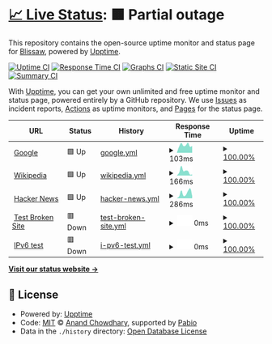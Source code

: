 # [📈 Live Status](https://blissaw.github.io/uptime): <!--live status--> **🟧 Partial outage**

This repository contains the open-source uptime monitor and status page for [Blissaw](https://blissaw.github.io/uptime), powered by [Upptime](https://github.com/upptime/upptime).

[![Uptime CI](https://github.com/blissaw/uptime/workflows/Uptime%20CI/badge.svg)](https://github.com/blissaw/uptime/actions?query=workflow%3A%22Uptime+CI%22)
[![Response Time CI](https://github.com/blissaw/uptime/workflows/Response%20Time%20CI/badge.svg)](https://github.com/blissaw/uptime/actions?query=workflow%3A%22Response+Time+CI%22)
[![Graphs CI](https://github.com/blissaw/uptime/workflows/Graphs%20CI/badge.svg)](https://github.com/blissaw/uptime/actions?query=workflow%3A%22Graphs+CI%22)
[![Static Site CI](https://github.com/blissaw/uptime/workflows/Static%20Site%20CI/badge.svg)](https://github.com/blissaw/uptime/actions?query=workflow%3A%22Static+Site+CI%22)
[![Summary CI](https://github.com/blissaw/uptime/workflows/Summary%20CI/badge.svg)](https://github.com/blissaw/uptime/actions?query=workflow%3A%22Summary+CI%22)

With [Upptime](https://upptime.js.org), you can get your own unlimited and free uptime monitor and status page, powered entirely by a GitHub repository. We use [Issues](https://github.com/blissaw/uptime/issues) as incident reports, [Actions](https://github.com/blissaw/uptime/actions) as uptime monitors, and [Pages](https://blissaw.github.io/uptime) for the status page.

<!--start: status pages-->
<!-- This summary is generated by Upptime (https://github.com/upptime/upptime) -->
<!-- Do not edit this manually, your changes will be overwritten -->
<!-- prettier-ignore -->
| URL | Status | History | Response Time | Uptime |
| --- | ------ | ------- | ------------- | ------ |
| <img alt="" src="https://icons.duckduckgo.com/ip3/www.google.com.ico" height="13"> [Google](https://www.google.com) | 🟩 Up | [google.yml](https://github.com/Blissaw/uptime/commits/HEAD/history/google.yml) | <details><summary><img alt="Response time graph" src="./graphs/google/response-time-week.png" height="20"> 103ms</summary><br><a href="https://blissaw.github.io/uptime/history/google"><img alt="Response time 108" src="https://img.shields.io/endpoint?url=https%3A%2F%2Fraw.githubusercontent.com%2FBlissaw%2Fuptime%2FHEAD%2Fapi%2Fgoogle%2Fresponse-time.json"></a><br><a href="https://blissaw.github.io/uptime/history/google"><img alt="24-hour response time 89" src="https://img.shields.io/endpoint?url=https%3A%2F%2Fraw.githubusercontent.com%2FBlissaw%2Fuptime%2FHEAD%2Fapi%2Fgoogle%2Fresponse-time-day.json"></a><br><a href="https://blissaw.github.io/uptime/history/google"><img alt="7-day response time 103" src="https://img.shields.io/endpoint?url=https%3A%2F%2Fraw.githubusercontent.com%2FBlissaw%2Fuptime%2FHEAD%2Fapi%2Fgoogle%2Fresponse-time-week.json"></a><br><a href="https://blissaw.github.io/uptime/history/google"><img alt="30-day response time 127" src="https://img.shields.io/endpoint?url=https%3A%2F%2Fraw.githubusercontent.com%2FBlissaw%2Fuptime%2FHEAD%2Fapi%2Fgoogle%2Fresponse-time-month.json"></a><br><a href="https://blissaw.github.io/uptime/history/google"><img alt="1-year response time 108" src="https://img.shields.io/endpoint?url=https%3A%2F%2Fraw.githubusercontent.com%2FBlissaw%2Fuptime%2FHEAD%2Fapi%2Fgoogle%2Fresponse-time-year.json"></a></details> | <details><summary><a href="https://blissaw.github.io/uptime/history/google">100.00%</a></summary><a href="https://blissaw.github.io/uptime/history/google"><img alt="All-time uptime 100.00%" src="https://img.shields.io/endpoint?url=https%3A%2F%2Fraw.githubusercontent.com%2FBlissaw%2Fuptime%2FHEAD%2Fapi%2Fgoogle%2Fuptime.json"></a><br><a href="https://blissaw.github.io/uptime/history/google"><img alt="24-hour uptime 100.00%" src="https://img.shields.io/endpoint?url=https%3A%2F%2Fraw.githubusercontent.com%2FBlissaw%2Fuptime%2FHEAD%2Fapi%2Fgoogle%2Fuptime-day.json"></a><br><a href="https://blissaw.github.io/uptime/history/google"><img alt="7-day uptime 100.00%" src="https://img.shields.io/endpoint?url=https%3A%2F%2Fraw.githubusercontent.com%2FBlissaw%2Fuptime%2FHEAD%2Fapi%2Fgoogle%2Fuptime-week.json"></a><br><a href="https://blissaw.github.io/uptime/history/google"><img alt="30-day uptime 100.00%" src="https://img.shields.io/endpoint?url=https%3A%2F%2Fraw.githubusercontent.com%2FBlissaw%2Fuptime%2FHEAD%2Fapi%2Fgoogle%2Fuptime-month.json"></a><br><a href="https://blissaw.github.io/uptime/history/google"><img alt="1-year uptime 100.00%" src="https://img.shields.io/endpoint?url=https%3A%2F%2Fraw.githubusercontent.com%2FBlissaw%2Fuptime%2FHEAD%2Fapi%2Fgoogle%2Fuptime-year.json"></a></details>
| <img alt="" src="https://icons.duckduckgo.com/ip3/en.wikipedia.org.ico" height="13"> [Wikipedia](https://en.wikipedia.org) | 🟩 Up | [wikipedia.yml](https://github.com/Blissaw/uptime/commits/HEAD/history/wikipedia.yml) | <details><summary><img alt="Response time graph" src="./graphs/wikipedia/response-time-week.png" height="20"> 166ms</summary><br><a href="https://blissaw.github.io/uptime/history/wikipedia"><img alt="Response time 194" src="https://img.shields.io/endpoint?url=https%3A%2F%2Fraw.githubusercontent.com%2FBlissaw%2Fuptime%2FHEAD%2Fapi%2Fwikipedia%2Fresponse-time.json"></a><br><a href="https://blissaw.github.io/uptime/history/wikipedia"><img alt="24-hour response time 65" src="https://img.shields.io/endpoint?url=https%3A%2F%2Fraw.githubusercontent.com%2FBlissaw%2Fuptime%2FHEAD%2Fapi%2Fwikipedia%2Fresponse-time-day.json"></a><br><a href="https://blissaw.github.io/uptime/history/wikipedia"><img alt="7-day response time 166" src="https://img.shields.io/endpoint?url=https%3A%2F%2Fraw.githubusercontent.com%2FBlissaw%2Fuptime%2FHEAD%2Fapi%2Fwikipedia%2Fresponse-time-week.json"></a><br><a href="https://blissaw.github.io/uptime/history/wikipedia"><img alt="30-day response time 132" src="https://img.shields.io/endpoint?url=https%3A%2F%2Fraw.githubusercontent.com%2FBlissaw%2Fuptime%2FHEAD%2Fapi%2Fwikipedia%2Fresponse-time-month.json"></a><br><a href="https://blissaw.github.io/uptime/history/wikipedia"><img alt="1-year response time 194" src="https://img.shields.io/endpoint?url=https%3A%2F%2Fraw.githubusercontent.com%2FBlissaw%2Fuptime%2FHEAD%2Fapi%2Fwikipedia%2Fresponse-time-year.json"></a></details> | <details><summary><a href="https://blissaw.github.io/uptime/history/wikipedia">100.00%</a></summary><a href="https://blissaw.github.io/uptime/history/wikipedia"><img alt="All-time uptime 100.00%" src="https://img.shields.io/endpoint?url=https%3A%2F%2Fraw.githubusercontent.com%2FBlissaw%2Fuptime%2FHEAD%2Fapi%2Fwikipedia%2Fuptime.json"></a><br><a href="https://blissaw.github.io/uptime/history/wikipedia"><img alt="24-hour uptime 100.00%" src="https://img.shields.io/endpoint?url=https%3A%2F%2Fraw.githubusercontent.com%2FBlissaw%2Fuptime%2FHEAD%2Fapi%2Fwikipedia%2Fuptime-day.json"></a><br><a href="https://blissaw.github.io/uptime/history/wikipedia"><img alt="7-day uptime 100.00%" src="https://img.shields.io/endpoint?url=https%3A%2F%2Fraw.githubusercontent.com%2FBlissaw%2Fuptime%2FHEAD%2Fapi%2Fwikipedia%2Fuptime-week.json"></a><br><a href="https://blissaw.github.io/uptime/history/wikipedia"><img alt="30-day uptime 100.00%" src="https://img.shields.io/endpoint?url=https%3A%2F%2Fraw.githubusercontent.com%2FBlissaw%2Fuptime%2FHEAD%2Fapi%2Fwikipedia%2Fuptime-month.json"></a><br><a href="https://blissaw.github.io/uptime/history/wikipedia"><img alt="1-year uptime 100.00%" src="https://img.shields.io/endpoint?url=https%3A%2F%2Fraw.githubusercontent.com%2FBlissaw%2Fuptime%2FHEAD%2Fapi%2Fwikipedia%2Fuptime-year.json"></a></details>
| <img alt="" src="https://icons.duckduckgo.com/ip3/news.ycombinator.com.ico" height="13"> [Hacker News](https://news.ycombinator.com) | 🟩 Up | [hacker-news.yml](https://github.com/Blissaw/uptime/commits/HEAD/history/hacker-news.yml) | <details><summary><img alt="Response time graph" src="./graphs/hacker-news/response-time-week.png" height="20"> 286ms</summary><br><a href="https://blissaw.github.io/uptime/history/hacker-news"><img alt="Response time 299" src="https://img.shields.io/endpoint?url=https%3A%2F%2Fraw.githubusercontent.com%2FBlissaw%2Fuptime%2FHEAD%2Fapi%2Fhacker-news%2Fresponse-time.json"></a><br><a href="https://blissaw.github.io/uptime/history/hacker-news"><img alt="24-hour response time 429" src="https://img.shields.io/endpoint?url=https%3A%2F%2Fraw.githubusercontent.com%2FBlissaw%2Fuptime%2FHEAD%2Fapi%2Fhacker-news%2Fresponse-time-day.json"></a><br><a href="https://blissaw.github.io/uptime/history/hacker-news"><img alt="7-day response time 286" src="https://img.shields.io/endpoint?url=https%3A%2F%2Fraw.githubusercontent.com%2FBlissaw%2Fuptime%2FHEAD%2Fapi%2Fhacker-news%2Fresponse-time-week.json"></a><br><a href="https://blissaw.github.io/uptime/history/hacker-news"><img alt="30-day response time 307" src="https://img.shields.io/endpoint?url=https%3A%2F%2Fraw.githubusercontent.com%2FBlissaw%2Fuptime%2FHEAD%2Fapi%2Fhacker-news%2Fresponse-time-month.json"></a><br><a href="https://blissaw.github.io/uptime/history/hacker-news"><img alt="1-year response time 299" src="https://img.shields.io/endpoint?url=https%3A%2F%2Fraw.githubusercontent.com%2FBlissaw%2Fuptime%2FHEAD%2Fapi%2Fhacker-news%2Fresponse-time-year.json"></a></details> | <details><summary><a href="https://blissaw.github.io/uptime/history/hacker-news">100.00%</a></summary><a href="https://blissaw.github.io/uptime/history/hacker-news"><img alt="All-time uptime 100.00%" src="https://img.shields.io/endpoint?url=https%3A%2F%2Fraw.githubusercontent.com%2FBlissaw%2Fuptime%2FHEAD%2Fapi%2Fhacker-news%2Fuptime.json"></a><br><a href="https://blissaw.github.io/uptime/history/hacker-news"><img alt="24-hour uptime 100.00%" src="https://img.shields.io/endpoint?url=https%3A%2F%2Fraw.githubusercontent.com%2FBlissaw%2Fuptime%2FHEAD%2Fapi%2Fhacker-news%2Fuptime-day.json"></a><br><a href="https://blissaw.github.io/uptime/history/hacker-news"><img alt="7-day uptime 100.00%" src="https://img.shields.io/endpoint?url=https%3A%2F%2Fraw.githubusercontent.com%2FBlissaw%2Fuptime%2FHEAD%2Fapi%2Fhacker-news%2Fuptime-week.json"></a><br><a href="https://blissaw.github.io/uptime/history/hacker-news"><img alt="30-day uptime 100.00%" src="https://img.shields.io/endpoint?url=https%3A%2F%2Fraw.githubusercontent.com%2FBlissaw%2Fuptime%2FHEAD%2Fapi%2Fhacker-news%2Fuptime-month.json"></a><br><a href="https://blissaw.github.io/uptime/history/hacker-news"><img alt="1-year uptime 100.00%" src="https://img.shields.io/endpoint?url=https%3A%2F%2Fraw.githubusercontent.com%2FBlissaw%2Fuptime%2FHEAD%2Fapi%2Fhacker-news%2Fuptime-year.json"></a></details>
| <img alt="" src="https://icons.duckduckgo.com/ip3/thissitedoesnotexist.koj.co.ico" height="13"> [Test Broken Site](https://thissitedoesnotexist.koj.co) | 🟥 Down | [test-broken-site.yml](https://github.com/Blissaw/uptime/commits/HEAD/history/test-broken-site.yml) | <details><summary><img alt="Response time graph" src="./graphs/test-broken-site/response-time-week.png" height="20"> 0ms</summary><br><a href="https://blissaw.github.io/uptime/history/test-broken-site"><img alt="Response time 0" src="https://img.shields.io/endpoint?url=https%3A%2F%2Fraw.githubusercontent.com%2FBlissaw%2Fuptime%2FHEAD%2Fapi%2Ftest-broken-site%2Fresponse-time.json"></a><br><a href="https://blissaw.github.io/uptime/history/test-broken-site"><img alt="24-hour response time 0" src="https://img.shields.io/endpoint?url=https%3A%2F%2Fraw.githubusercontent.com%2FBlissaw%2Fuptime%2FHEAD%2Fapi%2Ftest-broken-site%2Fresponse-time-day.json"></a><br><a href="https://blissaw.github.io/uptime/history/test-broken-site"><img alt="7-day response time 0" src="https://img.shields.io/endpoint?url=https%3A%2F%2Fraw.githubusercontent.com%2FBlissaw%2Fuptime%2FHEAD%2Fapi%2Ftest-broken-site%2Fresponse-time-week.json"></a><br><a href="https://blissaw.github.io/uptime/history/test-broken-site"><img alt="30-day response time 0" src="https://img.shields.io/endpoint?url=https%3A%2F%2Fraw.githubusercontent.com%2FBlissaw%2Fuptime%2FHEAD%2Fapi%2Ftest-broken-site%2Fresponse-time-month.json"></a><br><a href="https://blissaw.github.io/uptime/history/test-broken-site"><img alt="1-year response time 0" src="https://img.shields.io/endpoint?url=https%3A%2F%2Fraw.githubusercontent.com%2FBlissaw%2Fuptime%2FHEAD%2Fapi%2Ftest-broken-site%2Fresponse-time-year.json"></a></details> | <details><summary><a href="https://blissaw.github.io/uptime/history/test-broken-site">100.00%</a></summary><a href="https://blissaw.github.io/uptime/history/test-broken-site"><img alt="All-time uptime 100.00%" src="https://img.shields.io/endpoint?url=https%3A%2F%2Fraw.githubusercontent.com%2FBlissaw%2Fuptime%2FHEAD%2Fapi%2Ftest-broken-site%2Fuptime.json"></a><br><a href="https://blissaw.github.io/uptime/history/test-broken-site"><img alt="24-hour uptime 100.00%" src="https://img.shields.io/endpoint?url=https%3A%2F%2Fraw.githubusercontent.com%2FBlissaw%2Fuptime%2FHEAD%2Fapi%2Ftest-broken-site%2Fuptime-day.json"></a><br><a href="https://blissaw.github.io/uptime/history/test-broken-site"><img alt="7-day uptime 100.00%" src="https://img.shields.io/endpoint?url=https%3A%2F%2Fraw.githubusercontent.com%2FBlissaw%2Fuptime%2FHEAD%2Fapi%2Ftest-broken-site%2Fuptime-week.json"></a><br><a href="https://blissaw.github.io/uptime/history/test-broken-site"><img alt="30-day uptime 100.00%" src="https://img.shields.io/endpoint?url=https%3A%2F%2Fraw.githubusercontent.com%2FBlissaw%2Fuptime%2FHEAD%2Fapi%2Ftest-broken-site%2Fuptime-month.json"></a><br><a href="https://blissaw.github.io/uptime/history/test-broken-site"><img alt="1-year uptime 100.00%" src="https://img.shields.io/endpoint?url=https%3A%2F%2Fraw.githubusercontent.com%2FBlissaw%2Fuptime%2FHEAD%2Fapi%2Ftest-broken-site%2Fuptime-year.json"></a></details>
| <img alt="" src="https://icons.duckduckgo.com/ip3/null.ico" height="13"> [IPv6 test](forwardemail.net) | 🟥 Down | [i-pv6-test.yml](https://github.com/Blissaw/uptime/commits/HEAD/history/i-pv6-test.yml) | <details><summary><img alt="Response time graph" src="./graphs/i-pv6-test/response-time-week.png" height="20"> 0ms</summary><br><a href="https://blissaw.github.io/uptime/history/i-pv6-test"><img alt="Response time 0" src="https://img.shields.io/endpoint?url=https%3A%2F%2Fraw.githubusercontent.com%2FBlissaw%2Fuptime%2FHEAD%2Fapi%2Fi-pv6-test%2Fresponse-time.json"></a><br><a href="https://blissaw.github.io/uptime/history/i-pv6-test"><img alt="24-hour response time 0" src="https://img.shields.io/endpoint?url=https%3A%2F%2Fraw.githubusercontent.com%2FBlissaw%2Fuptime%2FHEAD%2Fapi%2Fi-pv6-test%2Fresponse-time-day.json"></a><br><a href="https://blissaw.github.io/uptime/history/i-pv6-test"><img alt="7-day response time 0" src="https://img.shields.io/endpoint?url=https%3A%2F%2Fraw.githubusercontent.com%2FBlissaw%2Fuptime%2FHEAD%2Fapi%2Fi-pv6-test%2Fresponse-time-week.json"></a><br><a href="https://blissaw.github.io/uptime/history/i-pv6-test"><img alt="30-day response time 0" src="https://img.shields.io/endpoint?url=https%3A%2F%2Fraw.githubusercontent.com%2FBlissaw%2Fuptime%2FHEAD%2Fapi%2Fi-pv6-test%2Fresponse-time-month.json"></a><br><a href="https://blissaw.github.io/uptime/history/i-pv6-test"><img alt="1-year response time 0" src="https://img.shields.io/endpoint?url=https%3A%2F%2Fraw.githubusercontent.com%2FBlissaw%2Fuptime%2FHEAD%2Fapi%2Fi-pv6-test%2Fresponse-time-year.json"></a></details> | <details><summary><a href="https://blissaw.github.io/uptime/history/i-pv6-test">100.00%</a></summary><a href="https://blissaw.github.io/uptime/history/i-pv6-test"><img alt="All-time uptime 100.00%" src="https://img.shields.io/endpoint?url=https%3A%2F%2Fraw.githubusercontent.com%2FBlissaw%2Fuptime%2FHEAD%2Fapi%2Fi-pv6-test%2Fuptime.json"></a><br><a href="https://blissaw.github.io/uptime/history/i-pv6-test"><img alt="24-hour uptime 100.00%" src="https://img.shields.io/endpoint?url=https%3A%2F%2Fraw.githubusercontent.com%2FBlissaw%2Fuptime%2FHEAD%2Fapi%2Fi-pv6-test%2Fuptime-day.json"></a><br><a href="https://blissaw.github.io/uptime/history/i-pv6-test"><img alt="7-day uptime 100.00%" src="https://img.shields.io/endpoint?url=https%3A%2F%2Fraw.githubusercontent.com%2FBlissaw%2Fuptime%2FHEAD%2Fapi%2Fi-pv6-test%2Fuptime-week.json"></a><br><a href="https://blissaw.github.io/uptime/history/i-pv6-test"><img alt="30-day uptime 100.00%" src="https://img.shields.io/endpoint?url=https%3A%2F%2Fraw.githubusercontent.com%2FBlissaw%2Fuptime%2FHEAD%2Fapi%2Fi-pv6-test%2Fuptime-month.json"></a><br><a href="https://blissaw.github.io/uptime/history/i-pv6-test"><img alt="1-year uptime 100.00%" src="https://img.shields.io/endpoint?url=https%3A%2F%2Fraw.githubusercontent.com%2FBlissaw%2Fuptime%2FHEAD%2Fapi%2Fi-pv6-test%2Fuptime-year.json"></a></details>

<!--end: status pages-->

[**Visit our status website →**](https://blissaw.github.io/uptime)

## 📄 License

- Powered by: [Upptime](https://github.com/upptime/upptime)
- Code: [MIT](./LICENSE) © [Anand Chowdhary](https://anandchowdhary.com), supported by [Pabio](https://pabio.com)
- Data in the `./history` directory: [Open Database License](https://opendatacommons.org/licenses/odbl/1-0/)

